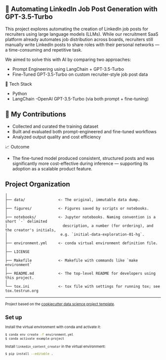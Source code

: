 ## 🚀 Automating LinkedIn Job Post Generation with GPT-3.5-Turbo
This project explores automating the creation of LinkedIn job posts for recruiters using large language models (LLMs). While our recruitment SaaS platform already automates job distribution across boards, recruiters still manually write LinkedIn posts to share roles with their personal networks — a time-consuming and repetitive task.

We aimed to solve this with AI by comparing two approaches:
- Prompt Engineering using LangChain + GPT-3.5-Turbo
- Fine-Tuned GPT-3.5-Turbo on custom recruiter-style job post data

🔧 Tech Stack
- Python
- LangChain
-OpenAI GPT-3.5-Turbo (via both prompt + fine-tuning)

## 🧠 My Contributions
- Collected and curated the training dataset
- Built and evaluated both prompt-engineered and fine-tuned workflows
- Analyzed output quality and cost efficiency

📈 Outcome
- The fine-tuned model produced consistent, structured posts and was significantly more cost-effective during inference — supporting its adoption as a scalable product feature.


Project Organization
------------

    │
    ├── data/               <- The original, immutable data dump. 
    │
    ├── figures/            <- Figures saved by scripts or notebooks.
    │
    ├── notebooks/          <- Jupyter notebooks. Naming convention is a short `-` delimited 
    │                         description, a number (for ordering), and the creator's initials,
    │                        e.g. `initial-data-exploration-01-hg`.
    │
    ├── environment.yml     <- conda virtual environment definition file.
    │
    ├── LICENSE
    │
    ├── Makefile            <- Makefile with commands like `make environment`
    │
    ├── README.md           <- The top-level README for developers using this project.
    │
    └── tox.ini             <- tox file with settings for running tox; see tox.testrun.org


--------

<p><small>Project based on the <a target="_blank" href="https://drivendata.github.io/cookiecutter-data-science/">cookiecutter data science project template</a>.</p>


Set up
------------

Install the virtual environment with conda and activate it:

```bash
$ conda env create -f environment.yml
$ conda activate example-project 
```

Install `linkedin_content_creator` in the virtual environment:

```bash
$ pip install --editable .
```
